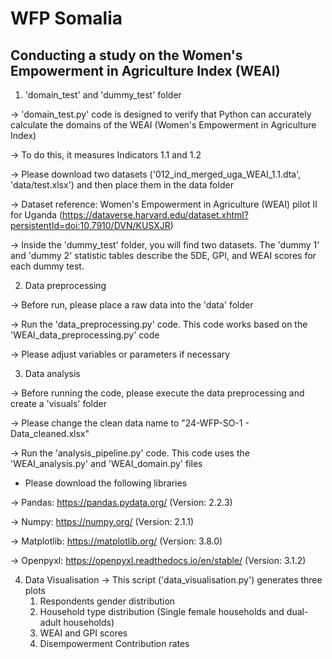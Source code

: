 # WFP Somalia

## Conducting a study on the Women's Empowerment in Agriculture Index (WEAI)

1. 'domain_test' and 'dummy_test' folder

-> 'domain_test.py' code is designed to verify that Python can accurately calculate the domains of the WEAI (Women's Empowerment in Agriculture Index)

-> To do this, it measures Indicators 1.1 and 1.2

-> Please download two datasets ('012_ind_merged_uga_WEAI_1.1.dta', 'data/test.xlsx') and then place them in the data folder

-> Dataset reference: Women's Empowerment in Agriculture (WEAI) pilot II for Uganda
      (https://dataverse.harvard.edu/dataset.xhtml?persistentId=doi:10.7910/DVN/KUSXJR)
      
-> Inside the 'dummy_test' folder, you will find two datasets. The 'dummy 1' and 'dummy 2' statistic tables describe the 5DE, GPI, and WEAI scores for each dummy test.

2. Data preprocessing

-> Before run, please place a raw data into the 'data' folder

-> Run the 'data_preprocessing.py' code. This code works based on the 'WEAI_data_preprocessing.py' code

-> Please adjust variables or parameters if necessary
   
3. Data analysis
   
-> Before running the code, please execute the data preprocessing and create a 'visuals' folder

-> Please change the clean data name to "24-WFP-SO-1 - Data_cleaned.xlsx"

-> Run the 'analysis_pipeline.py' code. This code uses the 'WEAI_analysis.py' and 'WEAI_domain.py' files

* Please download the following libraries
  
-> Pandas: https://pandas.pydata.org/ (Version: 2.2.3)

-> Numpy: https://numpy.org/ (Version: 2.1.1)

-> Matplotlib: https://matplotlib.org/ (Version: 3.8.0)

-> Openpyxl: https://openpyxl.readthedocs.io/en/stable/ (Version: 3.1.2)

4. Data Visualisation
-> This script ('data_visualisation.py') generates three plots
      1) Respondents gender distribution
      2) Household type distribution (Single female households and dual-adult households)
      3) WEAI and GPI scores
      4) Disempowerment Contribution rates
